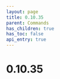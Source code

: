 ```yaml
---
layout: page
title: 0.10.35
parent: Commands
has_children: true
has_toc: false
api_entry: true
---
```


# 0.10.35
